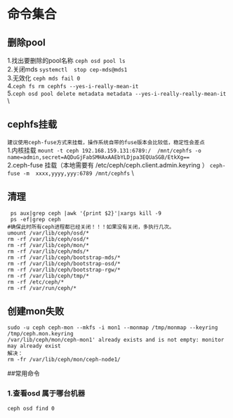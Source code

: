 # 命令集合
## 删除pool
1.找出要删除的pool名称 ```ceph osd pool ls ``` \
2.关闭mds ```systemctl  stop cep-mds@mds1``` \
3.无效化 ```ceph mds fail 0``` \
4.```ceph fs rm cephfs --yes-i-really-mean-it``` \
5.```ceph osd pool delete metadata metadata --yes-i-really-really-mean-it``` \
## cephfs挂载
```建议使用ceph-fuse方式来挂载，操作系统自带的fuse版本会比较低，稳定性会差点```\
1.内核挂载 ```mount -t ceph 192.168.159.131:6789:/  /mnt/cephfs -o name=admin,secret=AQDuGjFabSMHAxAAEbYLDjpa3EQUaSGB/EtkXg== ```\
2.ceph-fuse 挂载（本地需要有 /etc/ceph/ceph.client.admin.keyring ） ```ceph-fuse -m  xxxx,yyyy,yyy:6789 /mnt/cephfs```  \

## 清理
 ```
  ps aux|grep ceph |awk '{print $2}'|xargs kill -9
  ps -ef|grep ceph
 #确保此时所有ceph进程都已经关闭！！！如果没有关闭，多执行几次。
 umount /var/lib/ceph/osd/*
 rm -rf /var/lib/ceph/osd/*
 rm -rf /var/lib/ceph/mon/*
 rm -rf /var/lib/ceph/mds/*
 rm -rf /var/lib/ceph/bootstrap-mds/*
 rm -rf /var/lib/ceph/bootstrap-osd/*
 rm -rf /var/lib/ceph/bootstrap-rgw/*
 rm -rf /var/lib/ceph/tmp/*
 rm -rf /etc/ceph/*
 rm -rf /var/run/ceph/* 
```

## 创建mon失败
```
sudo -u ceph ceph-mon --mkfs -i mon1 --monmap /tmp/monmap --keyring /tmp/ceph.mon.keyring  
/var/lib/ceph/mon/ceph-mon1' already exists and is not empty: monitor may already exist
解决：
rm -fr /var/lib/ceph/mon/ceph-node1/
 ```
 ##常用命令
 ### 1.查看osd 属于哪台机器
  ```ceph osd find 0```
 

